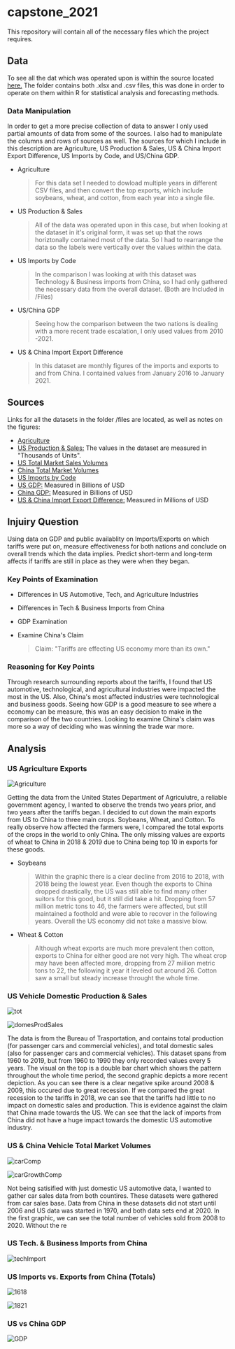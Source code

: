 # capstone_2021
This repository will contain all of the necessary files which the project requires.

## Data ##

To see all the dat which was operated upon is within the source located [here.](https://github.com/eric-wisniewski/capstone_2021/tree/main/Files) The folder contains both .xlsx and .csv files, this was done in order to operate on them within R for statistical analysis and forecasting methods. 

### Data Manipulation ###

In order to get a more precise collection of data to answer I only used partial amounts of data from some of the sources. I also had to manipulate the columns and rows of sources as well. The sources for which I include in this description are Agriculture, US Production & Sales, US & China Import Export Difference, US Imports by Code, and US/China GDP.

* Agriculture
	> For this data set I needed to dowload multiple years in different CSV files, and then convert the top exports, which include soybeans, wheat, and cotton, from each year into a single file.

* US Production & Sales
	> All of the data was operated upon in this case, but when looking at the dataset in it's original form, it was set up that the rows horiztonally contained most of the data. So I had to rearrange the data so the labels were vertically over the values within the data.

* US Imports by Code
	> In the comparison I was looking at with this dataset was Technology & Business imports from China, so I had only gathered the necessary data from the overall dataset. (Both are Included in /Files)

* US/China GDP
	> Seeing how the comparison between the two nations is dealing with a more recent trade escalation, I only used values from 2010 -2021.

* US & China Import Export Difference
	> In this dataset are monthly figures of the imports and exports to and from China. I contained values from January 2016 to January 2021.


## Sources ##

Links for all the datasets in the folder /files are located, as well as notes on the figures:

* [Agriculture](https://www.ers.usda.gov/data-products/foreign-agricultural-trade-of-the-united-states-fatus/us-agricultural-trade-data-update/)
* [US Production & Sales:](https://www.bts.gov/content/annual-us-motor-vehicle-production-and-factory-wholesale-sales-thousands-units) The values in the dataset are measured in "Thousands of Units".
* [US Total Market Sales Volumes](https://carsalesbase.com/united-states-sales-data-market/)
* [China Total Market Volumes](https://carsalesbase.com/china-car-sales-data-market/)
* [US Imports by Code](https://www.census.gov/foreign-trade/statistics/product/enduse/imports/c5700.html)
* [US GDP:](https://www.census.gov/foreign-trade/statistics/product/enduse/imports/c5700.html) Measured in Billions of USD
* [China GDP:](https://tradingeconomics.com/china/gdp) Measured in Billions of USD
* [US & China Import Export Difference:](https://www.census.gov/foreign-trade/balance/c5700.html#2021) Measured in Millions of USD

## Injuiry Question ##
Using data on GDP and public availablity on Imports/Exports on which tariffs were put on, measure effectiveness for both nations and conclude on overall trends which the data implies. Predict short-term and long-term affects if tariffs are still in place as they were when they began.

### Key Points of Examination ###
* Differences in US Automotive, Tech, and Agriculture Industries

* Differences in Tech & Business Imports from China

* GDP Examination

* Examine China's Claim
	> Claim: "Tariffs are effecting US economy more than its own."

### Reasoning for Key Points ###

Through research surrounding reports about the tariffs, I found that US automotive, technological, and agricultural industries were impacted the most in the US. Also, China's most affected industries were technological and business goods. Seeing how GDP is a good measure to see where a economy can be measure, this was an easy decision to make in the comparison of the two countries. Looking to examine China's claim was more so a way of deciding who was winning the trade war more. 

## Analysis ##

### US Agriculture Exports ###

![Agriculture](https://github.com/eric-wisniewski/capstone_2021/blob/main/Graphs/US_Exp_Agr_Comp.png)

Getting the data from the United States Department of Agriculutre, a reliable government agency, I wanted to observe the trends two years prior, and two years after the tariffs began. I decided to cut down the main exports from US to China to three main crops. Soybeans, Wheat, and Cotton. To really observe how affected the farmers were, I compared the total exports of the crops in the world to only China. The only missing values are exports of wheat to China in 2018 & 2019 due to China being top 10 in exports for these goods. 

* Soybeans
	> Within the graphic there is a clear decline from 2016 to 2018, with 2018 being the lowest year. Even though the exports to China dropped drastically, the US was still able to find many other suitors for this good, but it still did take a hit. Dropping from 57 million metric tons to 46, the farmers were affected, but still maintained a foothold and were able to recover in the following years. Overall the US economy did not take a massive blow.

* Wheat & Cotton
	> Although wheat exports are much more prevalent then cotton, exports to China for either good are not very high. The wheat crop may have been affected more, dropping from 27 miilion metric tons to 22, the following it year it leveled out around 26. Cotton saw a small but steady increase throught the whole time.

### US Vehicle Domestic Production & Sales ###

![tot](https://github.com/eric-wisniewski/capstone_2021/blob/main/Graphs/Prod_DomSal_tot.png)

![domesProdSales](https://github.com/eric-wisniewski/capstone_2021/blob/main/Graphs/US_Prod_DomSale_Car.png)

The data is from the Bureau of Trasportation, and contains total production (for passenger cars and commercial vehicles), and total domestic sales (also for passenger cars and commercial vehicles). This dataset spans from 1960 to 2019, but from 1960 to 1990 they only recorded values every 5 years. The visual on the top is a double bar chart which shows the pattern throughout the whole time period, the second graphic depicts a more recent depiction. As you can see there is a clear negative spike around 2008 & 2009, this occured due to great recession. If we compared the great recession to the tariffs in 2018, we can see that the tariffs had little to no impact on domestic sales and production. This is evidence against the claim that China made towards the US. We can see that the lack of imports from China did not have a huge impact towards the domestic US automotive industry.  

### US & China Vehicle Total Market Volumes ###

![carComp](https://github.com/eric-wisniewski/capstone_2021/blob/main/Graphs/US_CH_Car_Comp.png)

![carGrowthComp](https://github.com/eric-wisniewski/capstone_2021/blob/main/Graphs/US_CH_Car_Growth_Comp.png)

Not being satisified with just domestic US automotive data, I wanted to gather car sales data from both countires. These datasets were gathered from car sales base. Data from China in these datasets did not start until 2006 and US data was started in 1970, and both data sets end at 2020. In the first graphic, we can see the total number of vehicles sold from 2008 to 2020. Without the re

### US Tech. & Business Imports from China ###

![techImport](https://github.com/eric-wisniewski/capstone_2021/blob/main/Graphs/US_Tech_11-20.png)

### US Imports vs. Exports from China (Totals) ###

![1618](https://github.com/eric-wisniewski/capstone_2021/blob/main/Graphs/US_CH_IM_EX_16-18.png)

![1821](https://github.com/eric-wisniewski/capstone_2021/blob/main/Graphs/US_CH_IM_EX_18-21.png)

### US vs China GDP ###

![GDP](https://github.com/eric-wisniewski/capstone_2021/blob/main/Graphs/US_CH_GDP_10-21.png)

